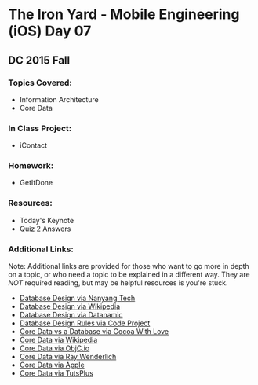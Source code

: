 # The Iron Yard - Mobile Engineering (iOS) Day 07
## DC 2015 Fall

### Topics Covered:
* Information Architecture
* Core Data

### In Class Project:
* iContact

### Homework:
* GetItDone

### Resources:
* Today's Keynote
* Quiz 2 Answers

### Additional Links:
Note: Additional links are provided for those who want to go more in depth on a topic, or who need a topic to be explained in a different way. They are _NOT_ required reading, but may be helpful resources is you're stuck.

* [Database Design via Nanyang Tech](http://www.ntu.edu.sg/home/ehchua/programming/sql/relational_database_design.html)
* [Database Design via Wikipedia](https://en.wikipedia.org/wiki/Database_design)
* [Database Design via Datanamic](http://www.datanamic.com/support/lt-dez005-introduction-db-modeling.html)
* [Database Design Rules via Code Project](http://www.codeproject.com/Articles/359654/important-database-designing-rules-which-I-fo)
* [Core Data vs a Database via Cocoa With Love](http://www.cocoawithlove.com/2010/02/differences-between-core-data-and.html)
* [Core Data via Wikipedia](https://en.wikipedia.org/wiki/Core_Data)
* [Core Data via ObjC.io](https://www.objc.io/issues/4-core-data/core-data-overview/)
* [Core Data via Ray Wenderlich](http://www.raywenderlich.com/934/core-data-tutorial-for-ios-getting-started)
* [Core Data via Apple](https://developer.apple.com/library/watchos/documentation/Cocoa/Conceptual/CoreData/index.html#//apple_ref/doc/uid/TP40001075-CH2-SW1)
* [Core Data via TutsPlus](http://code.tutsplus.com/tutorials/core-data-from-scratch-managed-objects-and-fetch-requests--cms-21284)